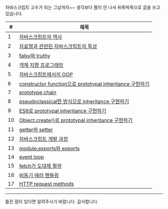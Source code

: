 자바스크립트 고수가 되는 그날까지~~
생각보다 짬이 안 나서 뒤죽박죽으로 글을 쓰고 있습니다.

| #   | 제목                                                                                                                            |
| --- | ------------------------------------------------------------------------------------------------------------------------------- |
| 1   | [자바스크립트의 역사](자바스크립트의%20역사.md)                                                                                 |
| 2   | [자료형과 관련된 자바스크립트의 특성](자료형과%20관련된%20자바스크립트의%20특성.md)                                             |
| 3   | [falsy와 truthy](falsy와%20truthy.md)                                                                                           |
| 4   | [객체 지향 프로그래밍](객체%20지향%20프로그래밍.md)                                                                             |
| 5   | [자바스크립트에서의 OOP](자바스트립트에서의%20OOP.md)                                                                           |
| 6   | [constructor function으로 prototypal inheritance 구현하기](constructor%20function으로%20prototypal%20inheritance%20구현하기.md) |
| 7   | [prototype chain](prototype%20chain.md)                                                                                         |
| 8   | [pseudoclassical한 방식으로 inheritance 구현하기](pseudoclassical한%20방식으로%20inheritance%20구현하기.md)                     |
| 9   | [ES6로 prototypal inheritance 구현하기](ES6로%20prototypal%20inheritance%20구현하기.md)                                         |
| 10  | [Object.create()로 prototypal inheritance 구현하기](<Object.create()로%20prototypal%20inheritance구현하기.md>)                  |
| 11  | [getter와 setter](getter와%20setter.md)                                                                                         |
| 12  | [자바스크립트 개발 과정](자바스크립트%20개발%20과정.md)                                                                         |
| 13  | [module.exports와 exports](module.exports와%20exports.md)                                                                       |
| 14  | [event loop](event%20loop.md)                                                                                                   |
| 15  | [fetch가 도대체 뭘까](fetch가%20도대체%20뭘까.md)                                                                               |
| 16  | [비동기 에러 핸들링](비동기%20에러%20핸들링.md)                                                                                 |
| 17  | [HTTP request methods](HTTP%20request%20methods.md)                                                                             |

---

틀린 점이 있다면 알려주시기 바랍니다. 감사합니다.
